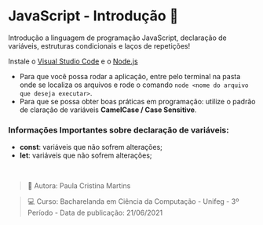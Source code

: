 # JavaScript - Introdução :construction:

Introdução a linguagem de programação JavaScript, declaração de variáveis, estruturas condicionais e laços de repetições!

Instale o [Visual Studio Code](https://code.visualstudio.com/download) e o [Node.js](https://nodejs.org/en/)

* Para que você possa rodar a aplicação, entre pelo terminal na pasta onde se localiza os arquivos e rode o comando `node <nome do arquivo que deseja executar>`.
* Para que se possa obter boas práticas em programação: utilize o padrão de claração de variáveis **CamelCase / Case Sensitive**.

### Informações Importantes sobre declaração de variáveis:
* **const**: variáveis que não sofrem alterações;
* **let**: variáveis que não sofrem alterações;

<br/>

> :bust_in_silhouette: Autora: Paula Cristina Martins

> :computer: Curso: Bacharelanda em Ciência da Computação - Unifeg - 3º Período - Data de publicação: 21/06/2021
